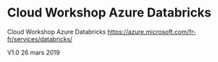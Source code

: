 # Cloud Workshop Azure Databricks

Cloud Workshop Azure Databricks
https://azure.microsoft.com/fr-fr/services/databricks/


V1.0
26 mars 2019

